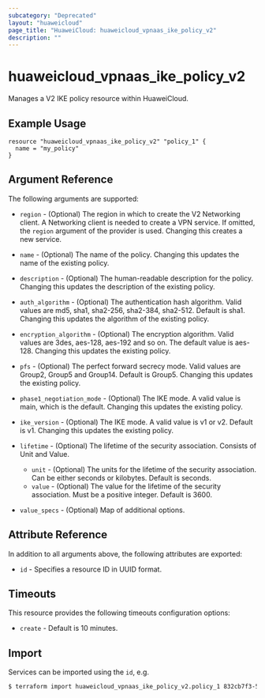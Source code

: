 ```yaml
---
subcategory: "Deprecated"
layout: "huaweicloud"
page_title: "HuaweiCloud: huaweicloud_vpnaas_ike_policy_v2"
description: ""
---
```


# huaweicloud_vpnaas_ike_policy_v2

Manages a V2 IKE policy resource within HuaweiCloud.

## Example Usage

```hcl
resource "huaweicloud_vpnaas_ike_policy_v2" "policy_1" {
  name = "my_policy"
}
```

## Argument Reference

The following arguments are supported:

* `region` - (Optional) The region in which to create the V2 Networking client. A Networking client is needed to create
  a VPN service. If omitted, the
  `region` argument of the provider is used. Changing this creates a new service.

* `name` - (Optional) The name of the policy. Changing this updates the name of the existing policy.

* `description` - (Optional) The human-readable description for the policy. Changing this updates the description of the
  existing policy.

* `auth_algorithm` - (Optional) The authentication hash algorithm. Valid values are md5, sha1, sha2-256, sha2-384,
  sha2-512. Default is sha1. Changing this updates the algorithm of the existing policy.

* `encryption_algorithm` - (Optional) The encryption algorithm. Valid values are 3des, aes-128, aes-192 and so on. The
  default value is aes-128. Changing this updates the existing policy.

* `pfs` - (Optional) The perfect forward secrecy mode. Valid values are Group2, Group5 and Group14. Default is Group5.
  Changing this updates the existing policy.

* `phase1_negotiation_mode` - (Optional) The IKE mode. A valid value is main, which is the default. Changing this
  updates the existing policy.

* `ike_version` - (Optional) The IKE mode. A valid value is v1 or v2. Default is v1. Changing this updates the existing
  policy.

* `lifetime` - (Optional) The lifetime of the security association. Consists of Unit and Value.
  + `unit` - (Optional) The units for the lifetime of the security association. Can be either seconds or kilobytes.
    Default is seconds.
  + `value` - (Optional) The value for the lifetime of the security association. Must be a positive integer. Default is
    3600.

* `value_specs` - (Optional) Map of additional options.

## Attribute Reference

In addition to all arguments above, the following attributes are exported:

* `id` - Specifies a resource ID in UUID format.

## Timeouts

This resource provides the following timeouts configuration options:

* `create` - Default is 10 minutes.

## Import

Services can be imported using the `id`, e.g.

```bash
$ terraform import huaweicloud_vpnaas_ike_policy_v2.policy_1 832cb7f3-59fe-40cf-8f64-8350ffc03272
```
